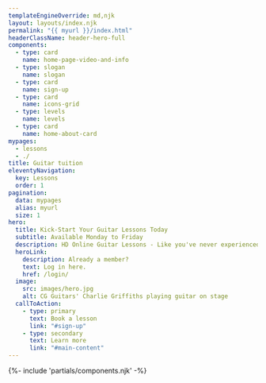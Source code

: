 ```yaml
---
templateEngineOverride: md,njk
layout: layouts/index.njk
permalink: "{{ myurl }}/index.html"
headerClassName: header-hero-full
components:
  - type: card
    name: home-page-video-and-info
  - type: slogan
    name: slogan
  - type: card
    name: sign-up
  - type: card
    name: icons-grid
  - type: levels
    name: levels
  - type: card
    name: home-about-card
mypages:
  - lessons
  - ./
title: Guitar tuition
eleventyNavigation:
  key: Lessons
  order: 1
pagination:
  data: mypages
  alias: myurl
  size: 1
hero:
  title: Kick-Start Your Guitar Lessons Today
  subtitle: Available Monday to Friday
  description: HD Online Guitar Lessons - Like you've never experienced before!
  heroLink:
    description: Already a member? 
    text: Log in here.
    href: /login/
  image:
    src: images/hero.jpg
    alt: CG Guitars' Charlie Griffiths playing guitar on stage
  callToAction:
    - type: primary
      text: Book a lesson
      link: "#sign-up"
    - type: secondary
      text: Learn more
      link: "#main-content"
---
```


{%- include 'partials/components.njk' -%}
